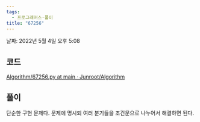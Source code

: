 ```yaml
---
tags:
  - 프로그래머스-풀이
title: "67256"
---
```


날짜: 2022년 5월 4일 오후 5:08

## 코드

[Algorithm/67256.py at main · Junroot/Algorithm](https://github.com/Junroot/Algorithm/blob/main/programmers/67256.py)

## 풀이

단순한 구현 문제다. 문제에 명시되 여러 분기들을 조건문으로 나누어서 해결하면 된다.
